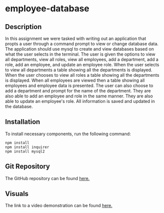 # employee-database
      
## Description

In this assignment we were tasked with writing out an application that propts a user through a command prompt to view or change database data. The application should use mysql to create and view databases based on what the user selects in the terminal. The user is given the options to view all departments, view all roles, view all employees, add a department, add a role, add an employee, and update an employee role. When the user selects to view all departments a table showing all the departments is displayed. When the user chooses to view all roles a table showing all the departments is displayed. When all employees are viewed then a table showing all employees and employee data is presented. The user can also choose to add a department and prompt for the name of the department. They are also able to add an employee and role in the same manner. They are also able to update an employee's role. All information is saved and updated in the database.

## Installation
      
To install necessary components, run the following command:

    npm install  
    npm install inquirer
    npm install mysql2

## Git Repository 

The GitHub repository can be found [here.](https://github.com/choyle-01/employee-database)

## Visuals 

The link to a video demonstration can be found [here.](https://drive.google.com/file/d/1u7O2-WGWi1eVotNUgt3RMGuzQQgd5TyK/view?usp=sharinggit)